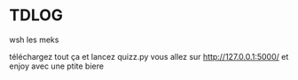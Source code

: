 # TDLOG

wsh les meks

téléchargez tout ça et lancez quizz.py
vous allez sur http://127.0.0.1:5000/ et enjoy avec une ptite biere
